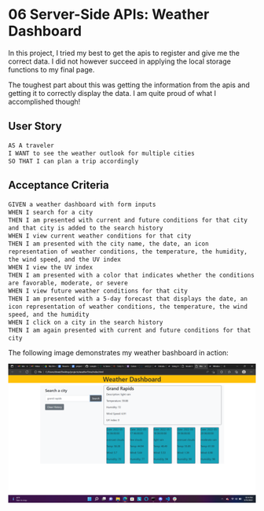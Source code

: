 # 06 Server-Side APIs: Weather Dashboard

In this project, I tried my best to get the apis to register and give me the correct data. I did not however succeed in applying the local storage functions to my final page. 

The toughest part about this was getting the information from the apis and getting it to correctly display the data. I am quite proud of what I accomplished though!

## User Story

```
AS A traveler
I WANT to see the weather outlook for multiple cities
SO THAT I can plan a trip accordingly
```

## Acceptance Criteria

```
GIVEN a weather dashboard with form inputs
WHEN I search for a city
THEN I am presented with current and future conditions for that city and that city is added to the search history
WHEN I view current weather conditions for that city
THEN I am presented with the city name, the date, an icon representation of weather conditions, the temperature, the humidity, the wind speed, and the UV index
WHEN I view the UV index
THEN I am presented with a color that indicates whether the conditions are favorable, moderate, or severe
WHEN I view future weather conditions for that city
THEN I am presented with a 5-day forecast that displays the date, an icon representation of weather conditions, the temperature, the wind speed, and the humidity
WHEN I click on a city in the search history
THEN I am again presented with current and future conditions for that city
```

The following image demonstrates my weather bashboard in action:

![weather dashboard demo](./Screenshot%202022-05-15%20221423.png)
